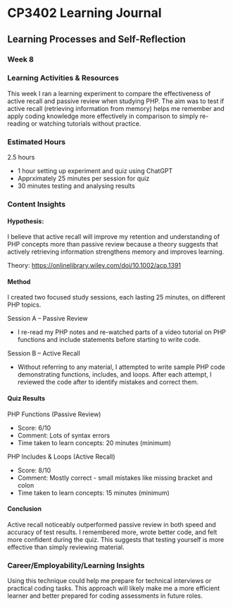 # CP3402 Learning Journal

## Learning Processes and Self-Reflection

### Week 8

### Learning Activities & Resources
This week I ran a learning experiment to compare the effectiveness of active recall and passive review when studying PHP. The aim was to test if active recall (retrieving information from memory) helps me remember and apply coding knowledge more effectively in comparison to simply re-reading or watching tutorials without practice. 

### Estimated Hours
2.5 hours
- 1 hour setting up experiment and quiz using ChatGPT
- Apprximately 25 minutes per session for quiz
- 30 minutes testing and analysing results

### Content Insights
#### Hypothesis:
I believe that active recall will improve my retention and understanding of PHP concepts more than passive review because a theory suggests that actively retrieving information strengthens memory and improves learning.

Theory: https://onlinelibrary.wiley.com/doi/10.1002/acp.1391

#### Method
I created two focused study sessions, each lasting 25 minutes, on different PHP topics.

Session A – Passive Review
- I re-read my PHP notes and re-watched parts of a video tutorial on PHP functions and include statements before starting to write code.

Session B – Active Recall
- Without referring to any material, I attempted to write sample PHP code demonstrating functions, includes, and loops. After each attempt, I reviewed the code after to identify mistakes and correct them.

#### Quiz Results
PHP Functions (Passive Review)
- Score: 6/10
- Comment: Lots of syntax errors
- Time taken to learn concepts: 20 minutes (minimum)

PHP Includes & Loops (Active Recall)
- Score: 8/10
- Comment: Mostly correct - small mistakes like missing bracket and colon
- Time taken to learn concepts: 15 minutes (minimum)

#### Conclusion
Active recall noticeably outperformed passive review in both speed and accuracy of test results. I remembered more, wrote better code, and felt more confident during the quiz. This suggests that testing yourself is more effective than simply reviewing material.

### Career/Employability/Learning Insights
Using this technique could help me prepare for technical interviews or practical coding tasks. This approach will likely make me a more efficient learner and better prepared for coding assessments in future roles.
